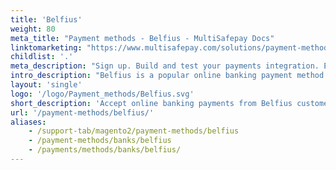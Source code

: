 ```yaml
---
title: 'Belfius'
weight: 80
meta_title: "Payment methods - Belfius - MultiSafepay Docs"
linktomarketing: "https://www.multisafepay.com/solutions/payment-methods/belfius"
childlist: '.'
meta_description: "Sign up. Build and test your payments integration. Explore our products and services. Use our API reference, SDKs, and wrappers. Get support."
intro_description: "Belfius is a popular online banking payment method for Belfius bank customers in Belgium."
layout: 'single'
logo: '/logo/Payment_methods/Belfius.svg' 
short_description: 'Accept online banking payments from Belfius customers in Belgium.'
url: '/payment-methods/belfius/'
aliases:
    - /support-tab/magento2/payment-methods/belfius
    - /payment-methods/banks/belfius
    - /payments/methods/banks/belfius/
---
```


